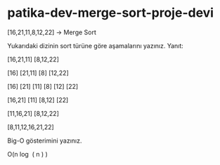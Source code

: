 # patika-dev-merge-sort-proje-devi
[16,21,11,8,12,22] -> Merge Sort

Yukarıdaki dizinin sort türüne göre aşamalarını yazınız.
Yanıt:

[16,21,11] [8,12,22]

[16] [21,11] [8] [12,22]

[16] [21] [11] [8] [12] [22]

[16,21] [11] [8,12] [22]

[11,16,21] [8,12,22]

[8,11,12,16,21,22]

Big-O gösterimini yazınız.

O(n 
log
⁡
(
n
)
 )

